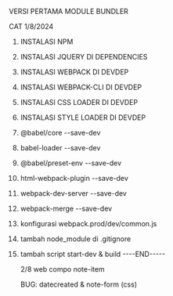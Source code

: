 VERSI PERTAMA MODULE BUNDLER

CAT
1/8/2024

1. INSTALASI NPM
2. INSTALASI JQUERY DI DEPENDENCIES
3. INSTALASI WEBPACK DI DEVDEP
4. INSTALASI WEBPACK-CLI DI DEVDEP
5. INSTALASI CSS LOADER DI DEVDEP
6. INSTALASI STYLE LOADER DI DEVDEP
7. @babel/core --save-dev
8. babel-loader --save-dev
9. @babel/preset-env --save-dev
10. html-webpack-plugin --save-dev
11. webpack-dev-server --save-dev
12. webpack-merge --save-dev
13. konfigurasi webpack.prod/dev/common.js
14. tambah node_module di .gitignore
15. tambah script start-dev & build
    ----END-----

    2/8
    web compo note-item

    BUG: datecreated & note-form (css)
